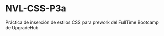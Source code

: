 # NVL-CSS-P3a
Práctica de inserción de estilos CSS para prework del FullTime Bootcamp de UpgradeHub
